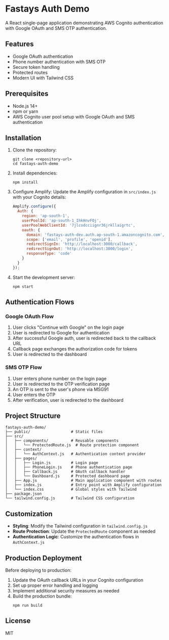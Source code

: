 # Fastays Auth Demo

A React single-page application demonstrating AWS Cognito authentication with Google OAuth and SMS OTP authentication.

## Features

- Google OAuth authentication
- Phone number authentication with SMS OTP
- Secure token handling
- Protected routes
- Modern UI with Tailwind CSS

## Prerequisites

- Node.js 14+
- npm or yarn
- AWS Cognito user pool setup with Google OAuth and SMS authentication

## Installation

1. Clone the repository:
   ```
   git clone <repository-url>
   cd fastays-auth-demo
   ```

2. Install dependencies:
   ```
   npm install
   ```

3. Configure Amplify:
   Update the Amplify configuration in `src/index.js` with your Cognito details:
   ```javascript
   Amplify.configure({
     Auth: {
       region: 'ap-south-1',
       userPoolId: 'ap-south-1_IhkHnvFOj',
       userPoolWebClientId: '7jlcodcciignr36jrkllaigrtc',
       oauth: {
         domain: 'fastays-auth-dev.auth.ap-south-1.amazoncognito.com',
         scope: ['email', 'profile', 'openid'],
         redirectSignIn: 'http://localhost:3000/callback',
         redirectSignOut: 'http://localhost:3000/login',
         responseType: 'code'
       }
     }
   });
   ```

4. Start the development server:
   ```
   npm start
   ```

## Authentication Flows

### Google OAuth Flow

1. User clicks "Continue with Google" on the login page
2. User is redirected to Google for authentication
3. After successful Google auth, user is redirected back to the callback URL
4. Callback page exchanges the authorization code for tokens
5. User is redirected to the dashboard

### SMS OTP Flow

1. User enters phone number on the login page
2. User is redirected to the OTP verification page
3. An OTP is sent to the user's phone via MSG91
4. User enters the OTP
5. After verification, user is redirected to the dashboard

## Project Structure

```
fastays-auth-demo/
├── public/                  # Static files
├── src/
│   ├── components/          # Reusable components
│   │   └── ProtectedRoute.js  # Route protection component
│   ├── context/
│   │   └── AuthContext.js   # Authentication context provider
│   ├── pages/
│   │   ├── Login.js         # Login page
│   │   ├── PhoneLogin.js    # Phone authentication page
│   │   ├── Callback.js      # OAuth callback handler
│   │   └── Dashboard.js     # Protected dashboard page
│   ├── App.js               # Main application component with routes
│   ├── index.js             # Entry point with Amplify configuration
│   └── index.css            # Global styles with Tailwind
├── package.json
└── tailwind.config.js       # Tailwind CSS configuration
```

## Customization

- **Styling**: Modify the Tailwind configuration in `tailwind.config.js`
- **Route Protection**: Update the `ProtectedRoute` component as needed
- **Authentication Logic**: Customize the authentication flows in `AuthContext.js`

## Production Deployment

Before deploying to production:

1. Update the OAuth callback URLs in your Cognito configuration
2. Set up proper error handling and logging
3. Implement additional security measures as needed
4. Build the production bundle:
   ```
   npm run build
   ```

## License

MIT